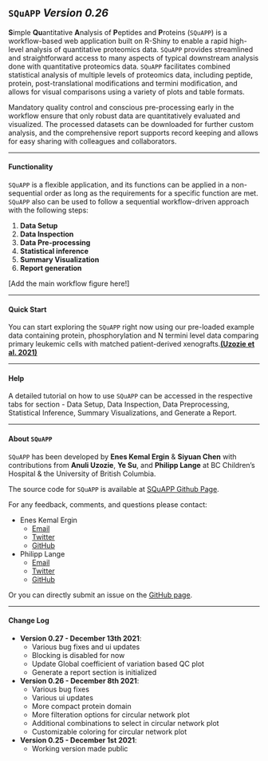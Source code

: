 ## `SQuAPP` *Version 0.26*
**S**imple **Qu**antitative **A**nalysis of **P**eptides and **P**roteins (`SQuAPP`) is a workflow-based web application built on R-Shiny to enable a rapid high-level analysis of quantitative proteomics data. `SQuAPP` provides streamlined and straightforward access to many aspects of typical downstream analysis done with quantitative proteomics data. `SQuAPP` facilitates combined statistical analysis of multiple levels of proteomics data, including peptide, protein, post-translational modifications and termini modification, and allows for visual comparisons using a variety of plots and table formats.

Mandatory quality control and conscious pre-processing early in the workflow ensure that only robust data are quantitatively evaluated and visualized. The processed datasets can be downloaded for further custom analysis, and the comprehensive report supports record keeping and allows for easy sharing with colleagues and collaborators.

---

#### Functionality

`SQuAPP` is a flexible application, and its functions can be applied in a non-sequential order as long as the requirements for a specific function are met. `SQuAPP` also can be used to follow a sequential workflow-driven approach with the following steps:

1. **Data Setup**
2. **Data Inspection**
3. **Data Pre-processing**
4. **Statistical inference**
5. **Summary Visualization**
6. **Report generation**

[Add the main workflow figure here!]

---

#### Quick Start
You can start exploring the `SQuAPP` right now using our pre-loaded example data containing protein, phosphorylation and N termini level data comparing primary leukemic cells with matched patient-derived xenografts.[**(Uzozie et al. 2021)**](https://jeccr.biomedcentral.com/articles/10.1186/s13046-021-01835-8)

---

#### Help
A detailed tutorial on how to use `SQuAPP` can be accessed in the respective tabs for section - Data Setup, Data Inspection, Data Preprocessing, Statistical Inference, Summary Visualizations, and Generate a Report.

---

#### About `SQuAPP`
`SQuAPP` has been developed by **Enes Kemal Ergin** & **Siyuan Chen** with contributions from **Anuli Uzozie**, **Ye Su**, and **Philipp Lange** at BC Children’s Hospital & the University of British Columbia.

The source code for `SQuAPP` is available at [SQuAPP Github Page](https://github.com/LangeLab/SQuAPP/).

For any feedback, comments, and questions please contact:

- Enes Kemal Ergin
	- [Email](mailto:eneskemalergin@gmail.com)
	- [Twitter](https://twitter.com/eneskemalergin)
	- [GitHub](https://github.com/eneskemalergin)
- Philipp Lange
	- [Email](mailto:philipp.lange@ubc.ca)
	- [Twitter](https://twitter.com/Lange_Lab)
	- [GitHub](https://github.com/phegnal)

Or you can directly submit an issue on the [GitHub page](https://github.com/LangeLab/SQuAPP/issues/new).

---

#### Change Log
- **Version 0.27 - December 13th 2021**:
	- Various bug fixes and ui updates
	- Blocking is disabled for now
	- Update Global coefficient of variation based QC plot
	- Generate a report section is initialized
- **Version 0.26 - December 8th 2021**:
	- Various bug fixes
	- Various ui updates
	- More compact protein domain
	- More filteration options for circular network plot
	- Additional combinations to select in circular network plot
	- Customizable coloring for circular network plot
- **Version 0.25 - December 1st 2021**:
	- Working version made public
